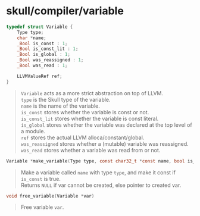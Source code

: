 # skull/compiler/variable

```c
typedef struct Variable {
	Type type;
	char *name;
	_Bool is_const : 1;
	_Bool is_const_lit : 1;
	_Bool is_global : 1;
	_Bool was_reassigned : 1;
	_Bool was_read : 1;

	LLVMValueRef ref;
}
```

> `Variable` acts as a more strict abstraction on top of LLVM.
> \
> `type` is the Skull type of the variable.
> \
> `name` is the name of the variable.
> \
> `is_const` stores whether the variable is const or not.
> \
> `is_const_lit` stores whether the variable is const literal.
> \
> `is_global` stores whether the variable was declared at the top level of a
> module.
> \
> `ref` stores the actual LLVM alloca/constant/global.
> \
> `was_reassigned` stores whether a (mutable) variable was reassigned.
> \
> `was_read` stores whether a variable was read from or not.

```c
Variable *make_variable(Type type, const char32_t *const name, bool is_const)
```

> Make a variable called `name` with type `type`, and make it const if
> `is_const` is true.
> \
> Returns `NULL` if var cannot be created, else pointer to created var.

```c
void free_variable(Variable *var)
```

> Free variable `var`.


